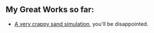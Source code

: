 ## My Great Works so far:

* [A very crappy sand simulation](/sand/sand.html), you'll be disappointed.

